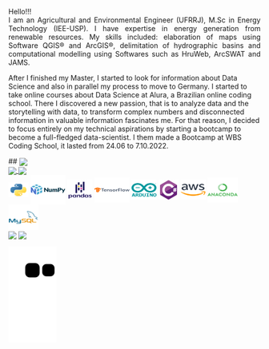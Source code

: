 <p align="justify" font="Arial">
Hello!!! </br>
  I am an Agricultural and Environmental Engineer (UFRRJ), M.Sc in Energy Technology (IEE-USP). I have expertise in energy generation from renewable resources. My skills included: elaboration of maps using Software QGIS® and ArcGIS®, delimitation of hydrographic basins and computational modelling using Softwares such as HruWeb, ArcSWAT and JAMS.</br>
<p font-family:"Arial" font-size: 2em;  >
After I finished my Master, I started to look for information about Data Science and also in parallel my process to move to Germany. I started to take online courses about Data Science at Alura, a Brazilian online coding school. There I discovered a new passion, that is to analyze data and the storytelling with data, to transform complex numbers and disconnected information in valuable information fascinates me. For that reason, I decided to focus entirely on my technical aspirations by starting a bootcamp to become a full-fledged data-scientist. I them made a Bootcamp at WBS Coding School, it lasted from 24.06 to 7.10.2022.  
</p>
##


<img align="center" height="180em" src="icaromisquita-github-readme-stats.vercel.app/api?username=icaromisquita&count_private=true&show_icons=true&theme=dark" />

<div style="display: inline_block">
<a href="https://github.com/icaromisquita/github-readme-stats">
  <img align="center" height="180em" src="icaromisquita-github-readme-stats.vercel.app/api?username=icaromisquita&count_private=true&show_icons=true&theme=dark"" />
</a>
<a href="https://github.com/icaromisquita/github-readme-stats">
  <img align="center" height="165em" src="icaromisquita-github-readme-stats.vercel.app/api/top-langs/?username=icaromisquita" />
</a>
</div>  
<div style="display: inline_block">
  <img align="center" alt="Icaro-Python" height="30" width="40" src="https://raw.githubusercontent.com/devicons/devicon/master/icons/python/python-original.svg">
  <img align="center" alt="Icaro-Numpy" height="60" width="70" src="https://raw.githubusercontent.com/devicons/devicon/master/icons/numpy/numpy-original-wordmark.svg">
  <img align="center" alt="Icaro-Pandas" height="40" width="50" src="https://raw.githubusercontent.com/devicons/devicon/master/icons/pandas/pandas-original-wordmark.svg">
  <img align="center" alt="Icaro-TensorFlow" height="50" width="70" src="https://raw.githubusercontent.com/devicons/devicon/master/icons/tensorflow/tensorflow-original-wordmark.svg">
  <img align="center" alt="Icaro-Arduino" height="40" width="50" src="https://raw.githubusercontent.com/devicons/devicon/master/icons/arduino/arduino-original-wordmark.svg">
  <img align="center" alt="Icaro-C" height="40" width="40" src="https://raw.githubusercontent.com/devicons/devicon/master/icons/csharp/csharp-original.svg">
  <img align="center" alt="Icaro-Amazon" height="40" width="50" src="https://raw.githubusercontent.com/devicons/devicon/master/icons/amazonwebservices/amazonwebservices-original-wordmark.svg">
  <img align="center" alt="Icaro-Anaconda" height="50" width="60" src="https://raw.githubusercontent.com/devicons/devicon/master/icons/anaconda/anaconda-original-wordmark.svg">
  <img align="center" alt="Icaro-MySQL" height="50" width="60" src="https://raw.githubusercontent.com/devicons/devicon/master/icons/mysql/mysql-original-wordmark.svg">
</div>
<div>  
  <a href="mailto:icaromisquita@gmail.com"> <img align="center" src="https://img.shields.io/badge/Gmail-D14836?style=for-the-badge&logo=gmail&logoColor=white" target= "_blank"></a>
  <a href="www.linkedin.com/in/icaro-da-silva-misquita"> <img align="center" src="https://img.shields.io/badge/LinkedIn-0077B5?style=for-the-badge&logo=linkedin&logoColor=white" target= "_blank"></a>
</div> 

![snake gif](https://github.com/icaromisquita/icaromisquita/blob/output/github-contribution-grid-snake.svg)
